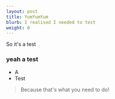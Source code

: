```yaml
---
layout: post
title: YumYumYum 
blurb: I realised I needed to test
weight: 0
---
```


So it's a test

<h3>yeah a test</h3>

* A 
* Test

> Because that's what you need to do!